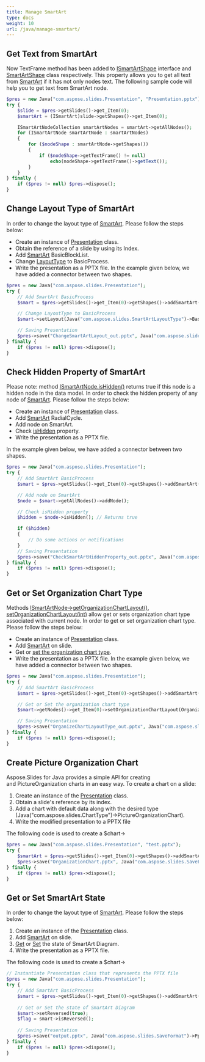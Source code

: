 ```yaml
---
title: Manage SmartArt
type: docs
weight: 10
url: /java/manage-smartart/
---
```


## **Get Text from SmartArt**
Now TextFrame method has been added to [ISmartArtShape](https://apireference.aspose.com/slides/java/com.aspose.slides/ISmartArtShape) interface and [SmartArtShape](https://apireference.aspose.com/slides/java/com.aspose.slides/SmartArtShape) class respectively. This property allows you to get all text from [SmartArt](https://apireference.aspose.com/slides/java/com.aspose.slides/SmartArt) if it has not only nodes text. The following sample code will help you to get text from SmartArt node.

```php
$pres = new Java("com.aspose.slides.Presentation", "Presentation.pptx");
try {
    $slide = $pres->getSlides()->get_Item(0);
    $smartArt = (ISmartArt)slide->getShapes()->get_Item(0);

    ISmartArtNodeCollection smartArtNodes = smartArt->getAllNodes();
    for (ISmartArtNode smartArtNode : smartArtNodes)
    {
        for ($nodeShape : smartArtNode->getShapes())
        {
            if ($nodeShape->getTextFrame() != null)
                echo(nodeShape->getTextFrame()->getText());
        }
    }
} finally {
    if ($pres != null) $pres->dispose();
}
```

## **Change Layout Type of SmartArt**
In order to change the layout type of [SmartArt](https://apireference.aspose.com/slides/java/com.aspose.slides/SmartArt). Please follow the steps below:

- Create an instance of [Presentation](https://apireference.aspose.com/slides/java/com.aspose.slides/Presentation) class.
- Obtain the reference of a slide by using its Index.
- Add [SmartArt](https://apireference.aspose.com/slides/java/com.aspose.slides/IShapeCollection#addSmartArt-float-float-float-float-int-) BasicBlockList.
- Change [LayoutType](https://apireference.aspose.com/slides/java/com.aspose.slides/ISmartArt#setLayout-int-) to BasicProcess.
- Write the presentation as a PPTX file.
  In the example given below, we have added a connector between two shapes.

```php
$pres = new Java("com.aspose.slides.Presentation");
try {
    // Add SmartArt BasicProcess
    $smart = $pres->getSlides()->get_Item(0)->getShapes()->addSmartArt(10, 10, 400, 300, Java("com.aspose.slides.SmartArtLayoutType")->BasicBlockList);

    // Change LayoutType to BasicProcess
    $smart->setLayout(Java("com.aspose.slides.SmartArtLayoutType")->BasicProcess);

    // Saving Presentation
    $pres->save("ChangeSmartArtLayout_out.pptx", Java("com.aspose.slides.SaveFormat")->Pptx);
} finally {
    if ($pres != null) $pres->dispose();
}
```

## **Check Hidden Property of SmartArt**
Please note: method [ISmartArtNode.isHidden()]((https://apireference.aspose.com/slides/java/com.aspose.slides/ISmartArtNode#isHidden--)) returns true if this node is a hidden node in the data model. In order to check the hidden property of any node of [SmartArt](https://apireference.aspose.com/slides/java/com.aspose.slides/SmartArt). Please follow the steps below:

- Create an instance of [Presentation](https://apireference.aspose.com/slides/java/com.aspose.slides/Presentation) class.
- Add [SmartArt](https://apireference.aspose.com/slides/java/com.aspose.slides/IShapeCollection#addSmartArt-float-float-float-float-int-) RadialCycle.
- Add node on SmartArt.
- Check [isHidden](https://apireference.aspose.com/slides/java/com.aspose.slides/ISmartArtNode#isHidden--) property.
- Write the presentation as a PPTX file.

In the example given below, we have added a connector between two shapes.

```php
$pres = new Java("com.aspose.slides.Presentation");
try {
    // Add SmartArt BasicProcess 
    $smart = $pres->getSlides()->get_Item(0)->getShapes()->addSmartArt(10, 10, 400, 300, Java("com.aspose.slides.SmartArtLayoutType")->RadialCycle);

    // Add node on SmartArt 
    $node = $smart->getAllNodes()->addNode();

    // Check isHidden property
    $hidden = $node->isHidden(); // Returns true

    if ($hidden)
    {
        // Do some actions or notifications
    }
    // Saving Presentation
    $pres->save("CheckSmartArtHiddenProperty_out.pptx", Java("com.aspose.slides.SaveFormat")->Pptx);
} finally {
    if ($pres != null) $pres->dispose();
}
```

## **Get or Set Organization Chart Type**
Methods [ISmartArtNode->getOrganizationChartLayout()](https://apireference.aspose.com/slides/java/com.aspose.slides/ISmartArtNode#getOrganizationChartLayout--), [setOrganizationChartLayout(int)](https://apireference.aspose.com/slides/java/com.aspose.slides/ISmartArtNode#setOrganizationChartLayout-int-) allow get or sets organization chart type associated with current node. In order to get or set organization chart type. Please follow the steps below:

- Create an instance of [Presentation](https://apireference.aspose.com/slides/java/com.aspose.slides/Presentation) class.
- Add [SmartArt](https://apireference.aspose.com/slides/java/com.aspose.slides/IShapeCollection#addSmartArt-float-float-float-float-int-) on slide.
- Get or [set the organization chart type](https://apireference.aspose.com/slides/java/com.aspose.slides/ISmartArtNode#setOrganizationChartLayout-int-).
- Write the presentation as a PPTX file.
  In the example given below, we have added a connector between two shapes.

```php
$pres = new Java("com.aspose.slides.Presentation");
try {
    // Add SmartArt BasicProcess
    $smart = $pres->getSlides()->get_Item(0)->getShapes()->addSmartArt(10, 10, 400, 300, Java("com.aspose.slides.SmartArtLayoutType")->OrganizationChart);

    // Get or Set the organization chart type
    $smart->getNodes()->get_Item(0)->setOrganizationChartLayout(OrganizationChartLayoutType.LeftHanging);

    // Saving Presentation
    $pres->save("OrganizeChartLayoutType_out.pptx", Java("com.aspose.slides.SaveFormat")->Pptx);
} finally {
    if ($pres != null) $pres->dispose();
}
```

## **Create Picture Organization Chart**
Aspose.Slides for Java provides a simple API for creating and PictureOrganization charts in an easy way. To create a chart on a slide:

1. Create an instance of the [Presentation](https://apireference.aspose.com/slides/java/com.aspose.slides/Presentation) class.
1. Obtain a slide's reference by its index.
1. Add a chart with default data along with the desired type (Java("com.aspose.slides.ChartType")->PictureOrganizationChart).
1. Write the modified presentation to a PPTX file

The following code is used to create a $chart->

```php
$pres = new Java("com.aspose.slides.Presentation", "test.pptx");
try {
    $smartArt = $pres->getSlides()->get_Item(0)->getShapes()->addSmartArt(0, 0, 400, 400, Java("com.aspose.slides.SmartArtLayoutType")->PictureOrganizationChart);
    $pres->save("OrganizationChart.pptx", Java("com.aspose.slides.SaveFormat")->Pptx);
} finally {
    if ($pres != null) $pres->dispose();
}
```

## **Get or Set SmartArt State**
In order to change the layout type of [SmartArt](https://apireference.aspose.com/slides/java/com.aspose.slides/SmartArt). Please follow the steps below:

1. Create an instance of the [Presentation](https://apireference.aspose.com/slides/java/com.aspose.slides/Presentation) class.
1. Add [SmartArt](https://apireference.aspose.com/slides/java/com.aspose.slides/IShapeCollection#addSmartArt-float-float-float-float-int-) on slide.
1. [Get](https://apireference.aspose.com/slides/java/com.aspose.slides/ISmartArt#isReversed--) or [Set](https://apireference.aspose.com/slides/java/com.aspose.slides/ISmartArt#setReversed-boolean-) the state of SmartArt Diagram.
1. Write the presentation as a PPTX file.

The following code is used to create a $chart->

```php
// Instantiate Presentation class that represents the PPTX file
$pres = new Java("com.aspose.slides.Presentation");
try {
    // Add SmartArt BasicProcess
    $smart = $pres->getSlides()->get_Item(0)->getShapes()->addSmartArt(10, 10, 400, 300, Java("com.aspose.slides.SmartArtLayoutType")->BasicProcess);
    
    // Get or Set the state of SmartArt Diagram
    $smart->setReversed(true);
    $flag = smart->isReversed();
    
    // Saving Presentation
    $pres->save("output.pptx", Java("com.aspose.slides.SaveFormat")->Pptx);
} finally {
    if ($pres != null) $pres->dispose();
}
```


